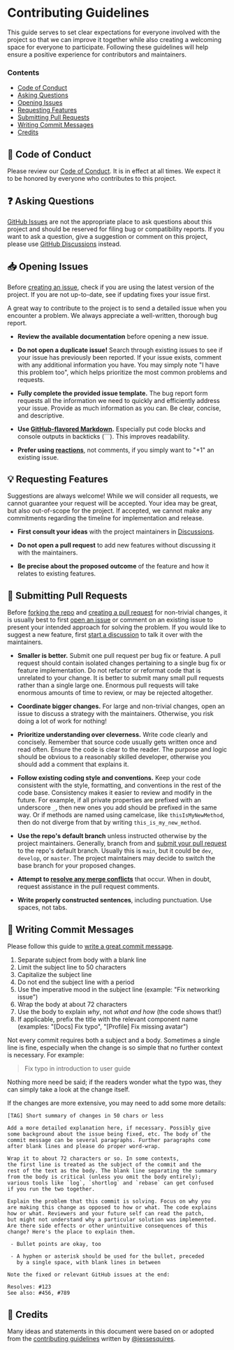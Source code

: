 # Contributing Guidelines

This guide serves to set clear expectations for everyone involved with the project so that we can improve it together while also creating a welcoming space for everyone to participate. Following these guidelines will help ensure a positive experience for contributors and maintainers.

### Contents

- [Code of Conduct](#book-code-of-conduct)
- [Asking Questions](#question-asking-questions)
- [Opening Issues](#inbox_tray-opening-issues)
- [Requesting Features](#bulb-requesting-features)
- [Submitting Pull Requests](#repeat-submitting-pull-requests)
- [Writing Commit Messages](#memo-writing-commit-messages)
- [Credits](#pray-credits)

## :book: Code of Conduct

Please review our [Code of Conduct](https://github.com/Spellhold-Studios/.github/blob/main/CODE_OF_CONDUCT.md). It is in effect at all times. We expect it to be honored by everyone who contributes to this project.

## :question: Asking Questions

[GitHub Issues](https://docs.github.com/en/issues/tracking-your-work-with-issues/about-issues) are not the appropriate place to ask questions about this project and should be reserved for filing bug or compatibility reports. If you want to ask a question, give a suggestion or comment on this project, please use [GitHub Discussions](https://docs.github.com/en/discussions/collaborating-with-your-community-using-discussions/participating-in-a-discussion) instead.

## :inbox_tray: Opening Issues

Before [creating an issue](https://help.github.com/en/github/managing-your-work-on-github/creating-an-issue), check if you are using the latest version of the project. If you are not up-to-date, see if updating fixes your issue first.

A great way to contribute to the project is to send a detailed issue when you encounter a problem. We always appreciate a well-written, thorough bug report.

- **Review the available documentation** before opening a new issue.

- **Do not open a duplicate issue!** Search through existing issues to see if your issue has previously been reported. If your issue exists, comment with any additional information you have. You may simply note "I have this problem too", which helps prioritize the most common problems and requests.

- **Fully complete the provided issue template.** The bug report form requests all the information we need to quickly and efficiently address your issue. Provide as much information as you can. Be clear, concise, and descriptive.

- **Use [GitHub-flavored Markdown](https://help.github.com/en/github/writing-on-github/basic-writing-and-formatting-syntax).** Especially put code blocks and console outputs in backticks (```). This improves readability.

- **Prefer using [reactions](https://github.blog/2016-03-10-add-reactions-to-pull-requests-issues-and-comments/)**, not comments, if you simply want to "+1" an existing issue.

## :bulb: Requesting Features

Suggestions are always welcome! While we will consider all requests, we cannot guarantee your request will be accepted. Your idea may be great, but also out-of-scope for the project. If accepted, we cannot make any commitments regarding the timeline for implementation and release.

- **First consult your ideas** with the project maintainers in [Discussions](https://docs.github.com/en/discussions/collaborating-with-your-community-using-discussions/participating-in-a-discussion).

- **Do not open a pull request** to add new features without discussing it with the maintainers.

- **Be precise about the proposed outcome** of the feature and how it relates to existing features.

## :repeat: Submitting Pull Requests

Before [forking the repo](https://help.github.com/en/github/getting-started-with-github/fork-a-repo) and [creating a pull request](https://help.github.com/en/github/collaborating-with-issues-and-pull-requests/proposing-changes-to-your-work-with-pull-requests) for non-trivial changes, it is usually best to first [open an issue](https://docs.github.com/en/issues/tracking-your-work-with-issues/creating-an-issue) or comment on an existing issue to present your intended approach for solving the problem. If you would like to suggest a new feature, first [start a discussion](https://docs.github.com/en/discussions/collaborating-with-your-community-using-discussions/participating-in-a-discussion#creating-a-discussion) to talk it over with the maintainers.

- **Smaller is better.** Submit one pull request per bug fix or feature. A pull request should contain isolated changes pertaining to a single bug fix or feature implementation. Do not refactor or reformat code that is unrelated to your change. It is better to submit many small pull requests rather than a single large one. Enormous pull requests will take enormous amounts of time to review, or may be rejected altogether. 

- **Coordinate bigger changes.** For large and non-trivial changes, open an issue to discuss a strategy with the maintainers. Otherwise, you risk doing a lot of work for nothing!

- **Prioritize understanding over cleverness.** Write code clearly and concisely. Remember that source code usually gets written once and read often. Ensure the code is clear to the reader. The purpose and logic should be obvious to a reasonably skilled developer, otherwise you should add a comment that explains it.

- **Follow existing coding style and conventions.** Keep your code consistent with the style, formatting, and conventions in the rest of the code base. Consistency makes it easier to review and modify in the future. For example, if all private properties are prefixed with an underscore `_`, then new ones you add should be prefixed in the same way. Or if methods are named using camelcase, like `thisIsMyNewMethod`, then do not diverge from that by writing `this_is_my_new_method`.

- **Use the repo's default branch** unless instructed otherwise by the project maintainers. Generally, branch from and [submit your pull request](https://help.github.com/en/github/collaborating-with-issues-and-pull-requests/creating-a-pull-request-from-a-fork) to the repo's default branch. Usually this is `main`, but it could be `dev`, `develop`, or `master`. The project maintainers may decide to switch the base branch for your proposed changes.

- **Attempt to [resolve any merge conflicts](https://help.github.com/en/github/collaborating-with-issues-and-pull-requests/resolving-a-merge-conflict-on-github)** that occur. When in doubt, request assistance in the pull request comments.

- **Write properly constructed sentences**, including punctuation. Use spaces, not tabs.

## :memo: Writing Commit Messages

Please follow this guide to [write a great commit message](https://chris.beams.io/posts/git-commit/).

1. Separate subject from body with a blank line
2. Limit the subject line to 50 characters
3. Capitalize the subject line
4. Do not end the subject line with a period
5. Use the imperative mood in the subject line (example: "Fix networking issue")
6. Wrap the body at about 72 characters
7. Use the body to explain *why*, not *what and how* (the code shows that!)
8. If applicable, prefix the title with the relevant component name (examples: "[Docs] Fix typo", "[Profile] Fix missing avatar")

Not every commit requires both a subject and a body. Sometimes a single line is fine, especially when the change is so simple that no further context is necessary. For example:

> Fix typo in introduction to user guide

Nothing more need be said; if the readers wonder what the typo was, they can simply take a look at the change itself.

If the changes are more extensive, you may need to add some more details:

```
[TAG] Short summary of changes in 50 chars or less

Add a more detailed explanation here, if necessary. Possibly give 
some background about the issue being fixed, etc. The body of the 
commit message can be several paragraphs. Further paragraphs come 
after blank lines and please do proper word-wrap.

Wrap it to about 72 characters or so. In some contexts, 
the first line is treated as the subject of the commit and the 
rest of the text as the body. The blank line separating the summary 
from the body is critical (unless you omit the body entirely); 
various tools like `log`, `shortlog` and `rebase` can get confused 
if you run the two together.

Explain the problem that this commit is solving. Focus on why you
are making this change as opposed to how or what. The code explains 
how or what. Reviewers and your future self can read the patch, 
but might not understand why a particular solution was implemented.
Are there side effects or other unintuitive consequences of this
change? Here's the place to explain them.

 - Bullet points are okay, too

 - A hyphen or asterisk should be used for the bullet, preceded
   by a single space, with blank lines in between

Note the fixed or relevant GitHub issues at the end:

Resolves: #123
See also: #456, #789
```

## :pray: Credits

Many ideas and statements in this document were based on or adopted from the [contributing guidelines](https://github.com/jessesquires/.github/blob/main/CONTRIBUTING.md) written by [@jessesquires](https://github.com/jessesquires).
